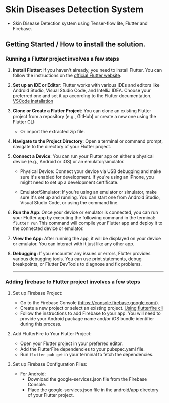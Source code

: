 # Skin Diseases Detection System

- Skin Disease Detection system using Tenser-flow lite, Flutter and Firebase.

## Getting Started / How to install the solution.
### Running a Flutter project involves a few steps
1. **Install Flutter**: If you haven't already, you need to install Flutter. You can follow the instructions on the [official Flutter website](https://docs.flutter.dev/get-started/install).
   
2. **Set up an IDE or Editor**: Flutter works with various IDEs and editors like Android Studio, Visual Studio Code, and IntelliJ IDEA. Choose your preferred one and set it up according to the Flutter documentation.
   [VSCode installation](https://docs.flutter.dev/get-started/install/macos/desktop?tab=vscode#use-vs-code-to-install-flutter)
   
3. **Clone or Create a Flutter Project**: You can clone an existing Flutter project from a repository (e.g., GitHub) or create a new one using the Flutter CLI:
    - Or import the extracted zip file.    

4. **Navigate to the Project Directory**: Open a terminal or command prompt, navigate to the directory of your Flutter project.

5. **Connect a Device**: You can run your Flutter app on either a physical device (e.g., Android or iOS) or an emulator/simulator.

   * Physical Device: Connect your device via USB debugging and make sure it's enabled for development. If you're using an iPhone, you might need to set up a development certificate.

   * Emulator/Simulator: If you're using an emulator or simulator, make sure it's set up and running. You can start one from Android Studio, Visual Studio Code, or using the command line.

6. **Run the App**: Once your device or emulator is connected, you can run your Flutter app by executing the following command in the terminal:<br>
   ```flutter run```
  This command will compile your Flutter app and deploy it to the connected device or emulator.
   
7. **View the App:** After running the app, it will be displayed on your device or emulator. You can interact with it just like any other app.

8. **Debugging:** If you encounter any issues or errors, Flutter provides various debugging tools. You can use print statements, debug breakpoints, or Flutter DevTools to diagnose and fix problems.
<br><hr>
### Adding firebase to Flutter project involves a few steps
1. Set up Firebase Project:
    - Go to the Firebase Console (https://console.firebase.google.com/).
    - Create a new project or select an existing project. [Using flutterfire cli](https://firebase.flutter.dev/docs/cli/)
    - Follow the instructions to add Firebase to your app. You will need to provide your Android package name and/or iOS bundle identifier during this process.

2. Add FlutterFire to Your Flutter Project:
    - Open your Flutter project in your preferred editor.
    - Add the FlutterFire dependencies to your pubspec.yaml file.
    - Run ```flutter pub get``` in your terminal to fetch the dependencies.

3. Set up Firebase Configuration Files:
   * For Android:
       - Download the google-services.json file from the Firebase Console.
       - Place the google-services.json file in the android/app directory of your Flutter project.
